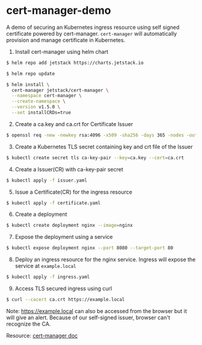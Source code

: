 # cert-manager-demo

A demo of securing an Kubernetes ingress resource using self signed certificate powered by cert-manager. `cert-manager` will automatically provision and manage certificate in Kubernetes.

1. Install cert-manager using helm chart
```bash
$ helm repo add jetstack https://charts.jetstack.io

$ helm repo update

$ helm install \
  cert-manager jetstack/cert-manager \
  --namespace cert-manager \
  --create-namespace \
  --version v1.5.0 \
  --set installCRDs=true

```

2. Create a ca.key and ca.crt for Certificate Issuer
```bash
$ openssl req -new -newkey rsa:4096 -x509 -sha256 -days 365 -nodes -out ca.crt -keyout ca.key

```

3. Create a Kubernetes TLS secret containing key and crt file of the Issuer
```bash
$ kubectl create secret tls ca-key-pair --key=ca.key --cert=ca.crt

```

4. Create a Issuer(CR) with ca-key-pair secret
```bash
$ kubectl apply -f issuer.yaml

```

5. Issue a Certificate(CR) for the ingress resource
```bash
$ kubectl apply -f certificate.yaml

```

6. Create a deployment
```bash
$ kubectl create deployment nginx --image=nginx

```

7. Expose the deployment using a service
```bash
$ kubectl expose deployment nginx --port 8080 --target-port 80

```

8. Deploy an ingress resource for the nginx service. Ingress will expose the service at `example.local`
```bash
$ kubectl apply -f ingress.yaml

```

9. Access TLS secured ingress using curl
```bash
$ curl --cacert ca.crt https://example.local

```

Note: https://example.local can also be accessed from the browser but it will give an alert. Because of our self-signed issuer, browser can't recognize the CA.

Resource: [cert-manager doc](https://cert-manager.io/docs/)
